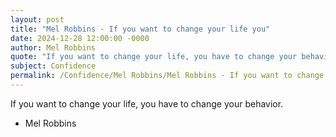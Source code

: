 ```yaml
---
layout: post
title: "Mel Robbins - If you want to change your life you"
date: 2024-12-28 12:00:00 -0000
author: Mel Robbins
quote: "If you want to change your life, you have to change your behavior."
subject: Confidence
permalink: /Confidence/Mel Robbins/Mel Robbins - If you want to change your life you
---
```


If you want to change your life, you have to change your behavior.

- Mel Robbins
